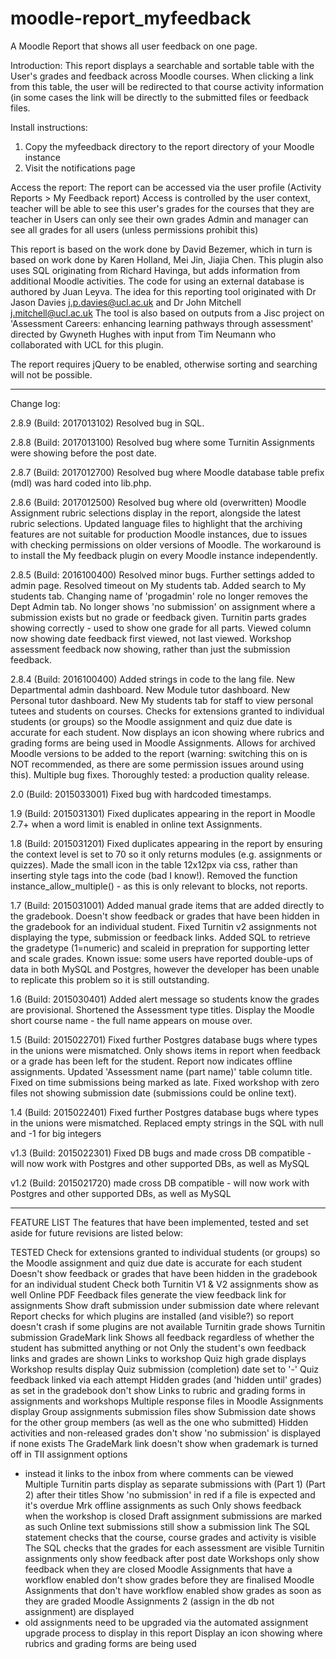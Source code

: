 moodle-report_myfeedback
==================

A Moodle Report that shows all user feedback on one page.

Introduction:
This report displays a searchable and sortable table with the User's grades and feedback across Moodle courses.
When clicking a link from this table, the user will be redirected to that course activity information (in some cases the link will be directly to the submitted files or feedback files.

Install instructions:
1. Copy the myfeedback directory to the report directory of your Moodle instance
2. Visit the notifications page

Access the report:
The report can be accessed via the user profile (Activity Reports > My Feedback report)
Access is controlled by the user context, teacher will be able to see this user's grades for the courses that they are teacher in
Users can only see their own grades
Admin and manager can see all grades for all users (unless permissions prohibit this)

This report is based on the work done by David Bezemer, which in turn is based on work done by Karen Holland, Mei Jin, Jiajia Chen. 
This plugin also uses SQL originating from Richard Havinga, but adds information from additional Moodle activities.
The code for using an external database is authored by Juan Leyva.
The idea for this reporting tool originated with Dr Jason Davies <j.p.davies@ucl.ac.uk> and Dr John Mitchell <j.mitchell@ucl.ac.uk>
The tool is also based on outputs from a Jisc project on 'Assessment Careers: enhancing learning pathways 
through assessment' directed by Gwyneth Hughes with input from Tim Neumann who collaborated with UCL for this plugin.

The report requires jQuery to be enabled, otherwise sorting and searching will not be possible.

---
Change log:

2.8.9 (Build: 2017013102)
Resolved bug in SQL.

2.8.8 (Build: 2017013100)
Resolved bug where some Turnitin Assignments were showing before the post date.

2.8.7 (Build: 2017012700)
Resolved bug where Moodle database table prefix (mdl) was hard coded into lib.php.


2.8.6 (Build: 2017012500)
Resolved bug where old (overwritten) Moodle Assignment rubric selections display in the report, alongside the latest rubric selections.
Updated language files to highlight that the archiving features are not suitable for production Moodle instances, due to issues with checking permissions on older versions of Moodle.
The workaround is to install the My feedback plugin on every Moodle instance independently.

2.8.5 (Build: 2016100400)
Resolved minor bugs.
Further settings added to admin page.
Resolved timeout on My students tab.
Added search to My students tab.
Changing name of 'progadmin' role no longer removes the Dept Admin tab.
No longer shows 'no submission' on assignment where a submission exists but no grade or feedback given.
Turnitin parts grades showing correctly - used to show one grade for all parts.
Viewed column now showing date feedback first viewed, not last viewed.
Workshop assessment feedback now showing, rather than just the submission feedback.

2.8.4 (Build: 2016100400)
Added strings in code to the lang file.
New Departmental admin dashboard.
New Module tutor dashboard.
New Personal tutor dashboard.
New My students tab for staff to view personal tutees and students on courses.
Checks for extensions granted to individual students (or groups) so the Moodle assignment and quiz due date is accurate for each student.
Now displays an icon showing where rubrics and grading forms are being used in Moodle Assignments.
Allows for archived Moodle versions to be added to the report (warning: switching this on is NOT recommended, as there are some permission issues around using this).
Multiple bug fixes.
Thoroughly tested: a production quality release.

2.0 (Build: 2015033001)
Fixed bug with hardcoded timestamps.

1.9 (Build: 2015031301)
Fixed duplicates appearing in the report in Moodle 2.7+ when a word limit is enabled in online text Assignments.

1.8 (Build: 2015031201)
Fixed duplicates appearing in the report by ensuring the context level is set to 70 so it only returns modules (e.g. assignments or quizzes).
Made the small icon in the table 12x12px via css, rather than inserting style tags into the code (bad I know!).
Removed the function instance_allow_multiple() - as this is only relevant to blocks, not reports.

1.7 (Build: 2015031001)
Added manual grade items that are added directly to the gradebook.
Doesn't show feedback or grades that have been hidden in the gradebook for an individual student.
Fixed Turnitin v2 assignments not displaying the type, submission or feedback links.
Added SQL to retrieve the gradetype (1=numeric) and scaleid in prepration for supporting letter and scale grades.
Known issue: some users have reported double-ups of data in both MySQL and Postgres, however the developer has been unable to replicate this problem so it is still outstanding.

1.6 (Build: 2015030401)
Added alert message so students know the grades are provisional.
Shortened the Assessment type titles.
Display the Moodle short course name - the full name appears on mouse over.

1.5 (Build: 2015022701)
Fixed further Postgres database bugs where types in the unions were mismatched. Only shows items in report when feedback or a grade has been left for the student. Report now indicates offline assignments. Updated 'Assessment name (part name)' table column title. Fixed on time submissions being marked as late. Fixed workshop with zero files not showing submission date (submissions could be online text).

1.4 (Build: 2015022401)
Fixed further Postgres database bugs where types in the unions were mismatched. Replaced empty strings in the SQL with null and -1 for big integers

v1.3 (Build: 2015022301)
Fixed DB bugs and made cross DB compatible - will now work with Postgres and other supported DBs, as well as MySQL

v1.2 (Build: 2015021720)
made cross DB compatible - will now work with Postgres and other supported DBs, as well as MySQL

---
FEATURE LIST
The features that have been implemented, tested and set aside for future revisions are listed below:

TESTED
Check for extensions granted to individual students (or groups) so the Moodle assignment and quiz due date is accurate for each student
Doesn't show feedback or grades that have been hidden in the gradebook for an individual student
Check both Turnitin V1 & V2 assignments show as well
Online PDF Feedback files generate the view feedback link for assignments
Show draft submission under submission date where relevant
Report checks for which plugins are installed (and visible?) so report doesn't crash if some plugins are not available
Turnitin grade shows
Turnitin submission GradeMark link
Shows all feedback regardless of whether the student has submitted anything or not
Only the student's own feedback links and grades are shown
Links to workshop
Quiz high grade displays
Workshop results display
Quiz submission (completion) date set to '-'
Quiz feedback linked via each attempt
Hidden grades (and 'hidden until' grades) as set in the gradebook don't show
Links to rubric and grading forms in assignments and workshops
Multiple response files in Moodle Assignments display
Group assignments submission files show
Submission date shows for the other group members (as well as the one who submitted)
Hidden activities and non-released grades don't show
'no submission' is displayed if none exists
The GradeMark link doesn't show when grademark is turned off in TII assignment options 
- instead it links to the inbox from where comments can be viewed
Multiple Turnitin parts display as separate submissions with (Part 1) (Part 2) after their titles
Show 'no submission' in red if a file is expected and it's overdue
Mrk offline assignments as such
Only shows feedback when the workshop is closed
Draft assignment submissions are marked as such
Online text submissions still show a submission link
The SQL statement checks that the course, course grades and activity is visible
The SQL checks that the grades for each assessment are visible
Turnitin assignments only show feedback after post date
Workshops only show feedback when they are closed
Moodle Assignments that have a workflow enabled don't show grades before they are finalised
Moodle Assignments that don't have workflow enabled show grades as soon as they are graded
Moodle Assignments 2 (assign in the db not assignment) are displayed 
- old assignments need to be upgraded via the automated assignment upgrade process to display in this report
Display an icon showing where rubrics and grading forms are being used
